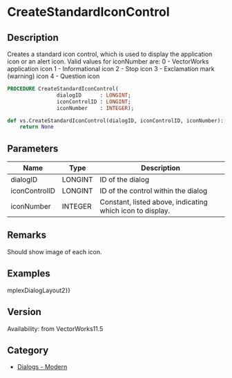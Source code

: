 # CreateStandardIconControl

## Description
Creates a standard icon control, which is used to display the application icon or an alert icon. Valid values for iconNumber are:
0 - VectorWorks application icon
1 - Informational icon
2 - Stop icon
3 - Exclamation mark (warning) icon
4 - Question icon

```pascal
PROCEDURE CreateStandardIconControl(
				dialogID      : LONGINT;
				iconControlID : LONGINT;
				iconNumber    : INTEGER);
```

```python
def vs.CreateStandardIconControl(dialogID, iconControlID, iconNumber):
    return None
```

## Parameters
|Name|Type|Description|
|---|---|---|
|dialogID|LONGINT|ID of the dialog|
|iconControlID|LONGINT|ID of the control within the dialog|
|iconNumber|INTEGER|Constant, listed above, indicating which icon to display.|

## Remarks
Should show image of each icon.

## Examples
mplexDialogLayout2}}

## Version
Availability: from VectorWorks11.5

## Category
* [Dialogs - Modern](../Categories/Dialogs%20-%20Modern.md)
